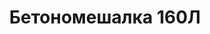 ---
id: '3'
title: Бетономешалка 160Л
description: Залог 4000 рублей
price: '400'
order: 3
default_thumbnail_image: image/beton.jpg
default_original_image: image/beton_sm.jpg
category: content/category/03beton.md
featured: true
layout: product
---